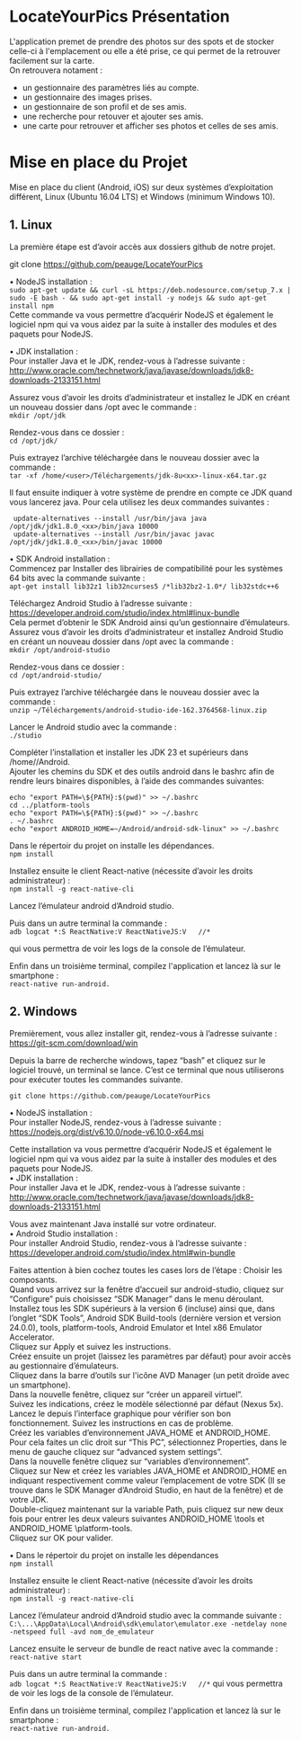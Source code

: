 # LocateYourPics Présentation

L'application premet de prendre des photos sur des spots et de stocker celle-ci à l'emplacement ou elle a été prise, ce qui permet de la retrouver facilement sur la carte.<br/>
On retrouvera notament :
- un gestionnaire des paramètres liés au compte.
- un gestionnaire des images prises.
- un gestionnaire de son profil et de ses amis.
- une recherche pour retouver et ajouter ses amis.
- une carte pour retrouver et afficher ses photos et celles de ses amis.

# Mise en place du Projet

Mise en place du client (Android, iOS) sur deux systèmes d’exploitation différent, Linux (Ubuntu 16.04 LTS) et Windows (minimum Windows 10).

## 1. Linux

La première étape est d’avoir accès aux dossiers github de notre projet.

git clone https://github.com/peauge/LocateYourPics

• NodeJS installation : <br/>
`sudo apt-get update && curl -sL https://deb.nodesource.com/setup_7.x | sudo -E bash - && sudo apt-get install -y nodejs && sudo apt-get install npm` <br/>
Cette commande va vous permettre d’acquérir NodeJS et également le logiciel npm qui va vous aidez par la suite à installer des modules et des paquets pour NodeJS.

• JDK installation :<br/>
Pour installer Java et le JDK, rendez-vous à l’adresse suivante :<br/>
http://www.oracle.com/technetwork/java/javase/downloads/jdk8-downloads-2133151.html<br/>

Assurez vous d’avoir les droits d’administrateur et installez le JDK en créant un nouveau dossier dans /opt avec le commande :<br/>
`mkdir /opt/jdk`

Rendez-vous dans ce dossier :<br/>
`cd /opt/jdk/`

Puis extrayez l’archive téléchargée dans le nouveau dossier avec la commande :<br/>
`tar -xf /home/<user>/Téléchargements/jdk-8u<xx>-linux-x64.tar.gz`<br/>

Il faut ensuite indiquer à votre système de prendre en compte ce JDK quand vous lancerez java. Pour cela utilisez les deux commandes suivantes :<br/>
```
 update-alternatives --install /usr/bin/java java /opt/jdk/jdk1.8.0_<xx>/bin/java 10000
 update-alternatives --install /usr/bin/javac javac /opt/jdk/jdk1.8.0_<xx>/bin/javac 10000
 ```
• SDK Android installation :<br/>
Commencez par Installer des librairies de compatibilité pour les systèmes 64 bits avec la commande suivante :<br/>
`apt-get install lib32z1 lib32ncurses5 /*lib32bz2-1.0*/ lib32stdc++6`

Téléchargez Android Studio à l’adresse suivante :<br/>
https://developer.android.com/studio/index.html#linux-bundle<br/>
Cela permet d’obtenir le SDK Android ainsi qu’un gestionnaire d’émulateurs.<br/>
Assurez vous d’avoir les droits d’administrateur et installez Android Studio en créant un nouveau dossier dans /opt avec la commande :<br/>
`mkdir /opt/android-studio`

Rendez-vous dans ce dossier :<br/>
`cd /opt/android-studio/`

Puis extrayez l’archive téléchargée dans le nouveau dossier avec la commande :<br/>
`unzip ~/Téléchargements/android-studio-ide-162.3764568-linux.zip`

Lancer le Android studio avec la commande :<br/>
`./studio`

Compléter l’installation et installer les JDK 23 et supérieurs dans /home/<user>/Android.<br/>
Ajouter les chemins du SDK et des outils android dans le bashrc afin de rendre leurs binaires disponibles, à l’aide des commandes suivantes:<br/>
```
echo "export PATH=\${PATH}:$(pwd)" >> ~/.bashrc
cd ../platform-tools
echo "export PATH=\${PATH}:$(pwd)" >> ~/.bashrc
. ~/.bashrc
echo "export ANDROID_HOME=~/Android/android-sdk-linux" >> ~/.bashrc
```
Dans le répertoir du projet on installe les dépendances.<br/>
`npm install`
 
Installez ensuite le client React-native (nécessite d’avoir les droits administrateur) :<br/>
`npm install -g react-native-cli`

Lancez l’émulateur android d’Android studio.<br/>

Puis dans un autre terminal la commande :<br/>
`adb logcat *:S ReactNative:V ReactNativeJS:V   //*`

qui vous permettra de voir les logs de la console de l’émulateur.

Enfin dans un troisième terminal, compilez l'application et lancez là sur le smartphone :<br/>
`react-native run-android.`

## 2. Windows

Premièrement, vous allez installer git, rendez-vous à l’adresse suivante :<br/>
https://git-scm.com/download/win<br/>

Depuis la barre de recherche windows, tapez “bash” et cliquez sur le logiciel trouvé, un terminal se lance. C’est ce terminal que nous utiliserons pour exécuter toutes les commandes suivante.

`git clone https://github.com/peauge/LocateYourPics`

• NodeJS installation :<br/>
Pour installer NodeJS, rendez-vous à l’adresse suivante :<br/>
https://nodejs.org/dist/v6.10.0/node-v6.10.0-x64.msi

Cette installation va vous permettre d’acquérir NodeJS et également le logiciel npm qui va vous aidez par la suite à installer des modules et des paquets pour NodeJS.<br/>
• JDK installation :<br/>
Pour installer Java et le JDK, rendez-vous à l’adresse suivante :<br/>
http://www.oracle.com/technetwork/java/javase/downloads/jdk8-downloads-2133151.html<br/>

Vous avez maintenant Java installé sur votre ordinateur.<br/>
• Android Studio installation :<br/>
Pour installer Android Studio, rendez-vous à l’adresse suivante :<br/>
https://developer.android.com/studio/index.html#win-bundle

Faites attention à bien cochez toutes les cases lors de l’étape : Choisir les composants.<br/> Quand vous arrivez sur la fenêtre d’accueil sur android-studio, cliquez sur “Configure” puis choisissez “SDK Manager” dans le menu déroulant.<br/> Installez tous les SDK supérieurs à la version 6 (incluse) ainsi que, dans l’onglet “SDK Tools”, Android SDK Build-tools (dernière version et version 24.0.0), tools, platform-tools, Android Emulator et Intel x86 Emulator Accelerator.<br/> Cliquez sur Apply et suivez les instructions.<br/> Créez ensuite un projet (laissez les paramètres par défaut) pour avoir accès au gestionnaire d’émulateurs.<br/> Cliquez dans la barre d’outils sur l'icône AVD Manager (un petit droïde avec un smartphone).<br/> Dans la nouvelle fenêtre, cliquez sur “créer un appareil virtuel”. <br/>Suivez les indications, créez le modèle sélectionné par défaut (Nexus 5x).<br/> Lancez le depuis l’interface graphique pour vérifier son bon fonctionnement. Suivez les instructions en cas de problème.<br/>
Créez les variables d’environnement JAVA_HOME et ANDROID_HOME.<br/> Pour cela faites un clic droit sur “This PC”, sélectionnez Properties, dans le menu de gauche cliquez sur “advanced system settings”.<br/> Dans la nouvelle fenêtre cliquez sur “variables d’environnement”.<br/> Cliquez sur New et créez les variables JAVA_HOME et ANDROID_HOME en indiquant respectivement comme valeur l’emplacement de votre SDK (Il se trouve dans le SDK Manager d’Android Studio, en haut de la fenêtre) et de votre JDK.<br/> Double-cliquez maintenant sur la variable Path, puis cliquez sur new deux fois pour entrer les deux valeurs suivantes ANDROID_HOME \tools et ANDROID_HOME \platform-tools.<br/> Cliquez sur OK pour valider.<br/>

• Dans le répertoir du projet on installe les dépendances<br/>
`npm install`

Installez ensuite le client React-native (nécessite d’avoir les droits administrateur) :<br/>
`npm install -g react-native-cli `

Lancez l’émulateur android d’Android studio avec la commande suivante :<br/>
`C:\...\AppData\Local\Android\sdk\emulator\emulator.exe -netdelay none -netspeed full -avd nom_de_emulateur`

Lancez ensuite le serveur de bundle de react native avec la commande :<br/>
`react-native start`

Puis dans un autre terminal la commande :<br/>
`adb logcat *:S ReactNative:V ReactNativeJS:V   //*`
qui vous permettra de voir les logs de la console de l’émulateur.

Enfin dans un troisième terminal, compilez l'application et lancez là sur le smartphone :<br/>
`react-native run-android.`
